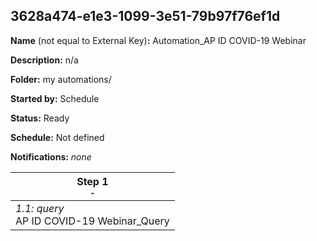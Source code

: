 ## 3628a474-e1e3-1099-3e51-79b97f76ef1d

**Name** (not equal to External Key)**:** Automation_AP ID COVID-19 Webinar

**Description:** n/a

**Folder:** my automations/

**Started by:** Schedule

**Status:** Ready

**Schedule:** Not defined

**Notifications:** _none_


| Step 1<br>_<small>-</small>_ |
| --- |
| _1.1: query_<br>AP ID COVID-19 Webinar_Query |
